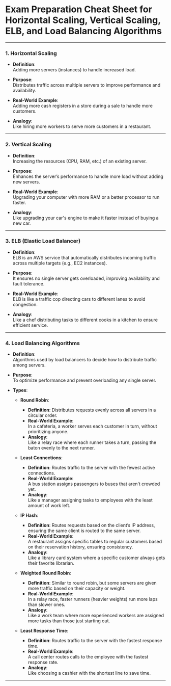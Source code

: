 # Exam Preparation Cheat Sheet for Horizontal Scaling, Vertical Scaling, ELB, and Load Balancing Algorithms

---

### 1. Horizontal Scaling

- **Definition**:  
  Adding more servers (instances) to handle increased load.

- **Purpose**:  
  Distributes traffic across multiple servers to improve performance and availability.

- **Real-World Example**:  
  Adding more cash registers in a store during a sale to handle more customers.

- **Analogy**:  
  Like hiring more workers to serve more customers in a restaurant.

---

### 2. Vertical Scaling

- **Definition**:  
  Increasing the resources (CPU, RAM, etc.) of an existing server.

- **Purpose**:  
  Enhances the server’s performance to handle more load without adding new servers.

- **Real-World Example**:  
  Upgrading your computer with more RAM or a better processor to run faster.

- **Analogy**:  
  Like upgrading your car's engine to make it faster instead of buying a new car.

---

### 3. ELB (Elastic Load Balancer)

- **Definition**:  
  ELB is an AWS service that automatically distributes incoming traffic across multiple targets (e.g., EC2 instances).

- **Purpose**:  
  It ensures no single server gets overloaded, improving availability and fault tolerance.

- **Real-World Example**:  
  ELB is like a traffic cop directing cars to different lanes to avoid congestion.

- **Analogy**:  
  Like a chef distributing tasks to different cooks in a kitchen to ensure efficient service.

---

### 4. Load Balancing Algorithms

- **Definition**:  
  Algorithms used by load balancers to decide how to distribute traffic among servers.

- **Purpose**:  
  To optimize performance and prevent overloading any single server.

- **Types**:

  - **Round Robin**:
    - **Definition**: Distributes requests evenly across all servers in a circular order.
    - **Real-World Example**:  
      In a cafeteria, a worker serves each customer in turn, without prioritizing anyone.
    - **Analogy**:  
      Like a relay race where each runner takes a turn, passing the baton evenly to the next runner.

  - **Least Connections**:
    - **Definition**: Routes traffic to the server with the fewest active connections.
    - **Real-World Example**:  
      A bus station assigns passengers to buses that aren’t crowded yet.
    - **Analogy**:  
      Like a manager assigning tasks to employees with the least amount of work left.

  - **IP Hash**:
    - **Definition**: Routes requests based on the client’s IP address, ensuring the same client is routed to the same server.
    - **Real-World Example**:  
      A restaurant assigns specific tables to regular customers based on their reservation history, ensuring consistency.
    - **Analogy**:  
      Like a library card system where a specific customer always gets their favorite librarian.

  - **Weighted Round Robin**:
    - **Definition**: Similar to round robin, but some servers are given more traffic based on their capacity or weight.
    - **Real-World Example**:  
      In a relay race, faster runners (heavier weights) run more laps than slower ones.
    - **Analogy**:  
      Like a work team where more experienced workers are assigned more tasks than those just starting out.

  - **Least Response Time**:
    - **Definition**: Routes traffic to the server with the fastest response time.
    - **Real-World Example**:  
      A call center routes calls to the employee with the fastest response rate.
    - **Analogy**:  
      Like choosing a cashier with the shortest line to save time.

---
